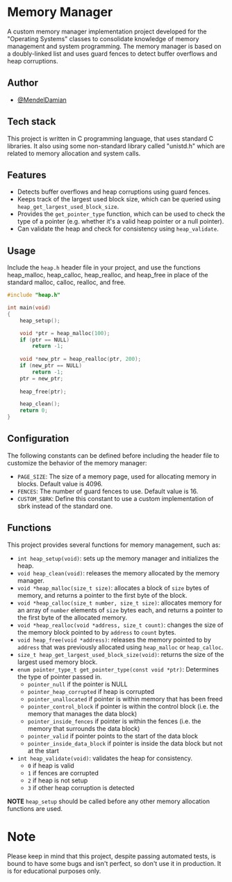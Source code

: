 # Memory Manager
A custom memory manager implementation project developed for the "Operating Systems" classes to consolidate knowledge of memory management and system programming. The memory manager is based on a doubly-linked list and uses guard fences to detect buffer overflows and heap corruptions.

## Author

- [@MendelDamian](https://www.github.com/MendelDamian)

## Tech stack
This project is written in C programming language, that uses standard C libraries. It also using some non-standard library called "unistd.h" which are related to memory allocation and system calls.

## Features
- Detects buffer overflows and heap corruptions using guard fences.
- Keeps track of the largest used block size, which can be queried using `heap_get_largest_used_block_size`.
- Provides the `get_pointer_type` function, which can be used to check the type of a pointer (e.g. whether it's a valid heap pointer or a null pointer).
- Can validate the heap and check for consistency using `heap_validate`.

## Usage
Include the `heap.h` header file in your project, and use the functions heap_malloc, heap_calloc, heap_realloc, and heap_free in place of the standard malloc, calloc, realloc, and free.

```c
#include "heap.h"

int main(void)
{
    heap_setup();

    void *ptr = heap_malloc(100);
    if (ptr == NULL)
        return -1;
    
    void *new_ptr = heap_realloc(ptr, 200);
    if (new_ptr == NULL)
        return -1;
    ptr = new_ptr;
    
    heap_free(ptr);

    heap_clean();
    return 0;
}
```

## Configuration
The following constants can be defined before including the header file to customize the behavior of the memory manager:

- `PAGE_SIZE`: The size of a memory page, used for allocating memory in blocks. Default value is 4096.
- `FENCES`: The number of guard fences to use. Default value is 16.
- `CUSTOM_SBRK`: Define this constant to use a custom implementation of sbrk instead of the standard one.

## Functions
This project provides several functions for memory management, such as:

- `int heap_setup(void)`: sets up the memory manager and initializes the heap.
- `void heap_clean(void)`: releases the memory allocated by the memory manager.
- `void *heap_malloc(size_t size)`: allocates a block of `size` bytes of memory, and returns a pointer to the first byte of the block.
- `void *heap_calloc(size_t number, size_t size)`: allocates memory for an array of `number` elements of `size` bytes each, and returns a pointer to the first byte of the allocated memory.
- `void *heap_realloc(void *address, size_t count)`: changes the size of the memory block pointed to by `address` to `count` bytes.
- `void heap_free(void *address)`: releases the memory pointed to by `address` that was previously allocated using `heap_malloc` or `heap_calloc`.
- `size_t heap_get_largest_used_block_size(void)`: returns the size of the largest used memory block.
- `enum pointer_type_t get_pointer_type(const void *ptr)`: Determines the type of pointer passed in.
  * `pointer_null` if the pointer is NULL
  * `pointer_heap_corrupted` if heap is corrupted
  * `pointer_unallocated` if pointer is within memory that has been freed
  * `pointer_control_block` if pointer is within the control block (i.e. the memory that manages the data block)
  * `pointer_inside_fences` if pointer is within the fences (i.e. the memory that surrounds the data block)
  * `pointer_valid` if pointer points to the start of the data block
  * `pointer_inside_data_block` if pointer is inside the data block but not at the start
- `int heap_validate(void)`:  validates the heap for consistency.
  * `0` if heap is valid
  * `1` if fences are corrupted
  * `2` if heap is not setup
  * `3` if other heap corruption is detected

**NOTE** `heap_setup` should be called before any other memory allocation functions are used.

# Note
Please keep in mind that this project, despite passing automated tests, is bound to have some bugs and isn't perfect, so don't use it in production. It is for educational purposes only.
